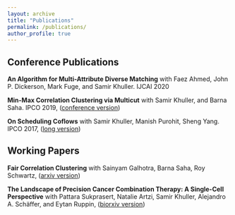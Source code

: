 ```yaml
---
layout: archive
title: "Publications"
permalink: /publications/
author_profile: true
---
```

## Conference Publications

**An Algorithm for Multi-Attribute Diverse Matching** with Faez Ahmed, John P. Dickerson, Mark Fuge, and Samir Khuller. IJCAI 2020

**Min-Max Correlation Clustering via Multicut** with Samir Khuller, and Barna Saha. IPCO 2019, ([conference version](https://link.springer.com/chapter/10.1007/978-3-030-17953-3_2))

**On Scheduling Coflows** with Samir Khuller, Manish Purohit, Sheng Yang. IPCO 2017, ([long version](https://sabaahmadi.github.io/files/coflow.pdf))

## Working Papers

**Fair Correlation Clustering** with Sainyam Galhotra, Barna Saha, Roy Schwartz, ([arxiv version](https://arxiv.org/abs/2002.03508))

**The Landscape of Precision Cancer Combination Therapy: A Single-Cell Perspective** with Pattara Sukprasert, Natalie Artzi, Samir Khuller, Alejandro A. Schäffer, and Eytan Ruppin, ([biorxiv version](https://www.biorxiv.org/content/10.1101/2020.01.28.923532v1))
